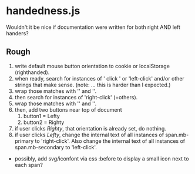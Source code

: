 # handedness.js

Wouldn't it be nice if documentation were written for both right AND left handers?

## Rough

1. write default mouse button orientation to cookie or localStorage (righthanded).
1. when ready, search for instances of ' click ' or 'left-click' and/or other strings that make sense. (note: ... this is harder than I expected.)
1. wrap those matches with '<span class="mb-primary">' and '</span>'.
1. then search for instances of 'right-click' (+others).
1. wrap those matches with '<span class="mb-secondary">' and '</span>'.
1. then, add two buttons near top of document
    1. button1 = Lefty
	1. button2 = Righty
1. if user clicks _Righty_, that orientation is already set, do nothing.
1. if user clicks _Lefty_, change the internal text of all instances of span.mb-primary to 'right-click'. Also change the internal text of all instances of span.mb-secondary to 'left-click'.

- possibly, add svg/iconfont via css :before to display a small icon next to each span?
